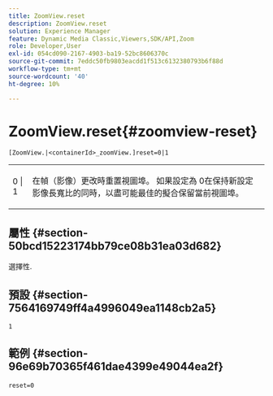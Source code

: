 ```yaml
---
title: ZoomView.reset
description: ZoomView.reset
solution: Experience Manager
feature: Dynamic Media Classic,Viewers,SDK/API,Zoom
role: Developer,User
exl-id: 054cd090-2167-4903-ba19-52bc8606370c
source-git-commit: 7eddc50fb9803eacdd1f513c6132380793b6f88d
workflow-type: tm+mt
source-wordcount: '40'
ht-degree: 10%

---
```


# ZoomView.reset{#zoomview-reset}

`[ZoomView.|<containerId>_zoomView.]reset=0|1`

<table id="table_49FFD1BC53B846F09A6D214BC8C5C3FE"> 
 <tbody> 
  <tr> 
   <td colname="col1"> <p> <span class="codeph"> 0 | 1</span> </p> </td> 
   <td colname="col2"> <p> 在幀（影像）更改時重置視圖埠。 如果設定為 <span class="varname"> 0</span>在保持新設定影像長寬比的同時，以盡可能最佳的擬合保留當前視圖埠。 </p> </td> 
  </tr> 
 </tbody> 
</table>

## 屬性 {#section-50bcd15223174bb79ce08b31ea03d682}

選擇性.

## 預設 {#section-7564169749ff4a4996049ea1148cb2a5}

`1`

## 範例 {#section-96e69b70365f461dae4399e49044ea2f}

`reset=0`
